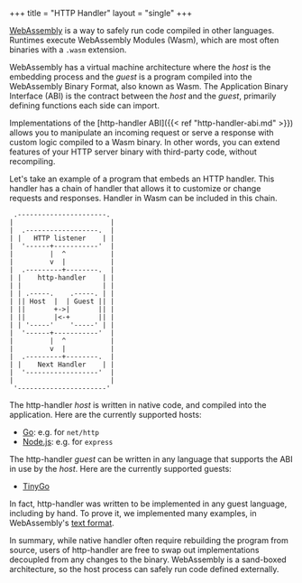 +++
title = "HTTP Handler"
layout = "single"
+++

[WebAssembly][1] is a way to safely run code compiled in other languages.
Runtimes execute WebAssembly Modules (Wasm), which are most often binaries with
a `.wasm` extension.

WebAssembly has a virtual machine architecture where the *host* is the
embedding process and the *guest* is a program compiled into the WebAssembly
Binary Format, also known as Wasm. The Application Binary Interface (ABI) is the
contract between the *host* and the *guest*, primarily defining functions each
side can import.

Implementations of the [http-handler ABI]({{< ref "http-handler-abi.md" >}}) allows you to
manipulate an incoming request or serve a response with custom logic compiled
to a Wasm binary. In other words, you can extend features of your HTTP server
binary with third-party code, without recompiling.

Let's take an example of a program that embeds an HTTP handler. This handler
has a chain of handler that allows it to customize or change requests and
responses. Handler in Wasm can be included in this chain.

```goat
 .----------------------. 
|                        |
|  .------------------.  |
| |   HTTP listener    | |
|  '------+-----------'  | 
|         |  ^           |
|         v  |           |
|  .---------+--------.  |
| |    http-handler    | |
| |                    | |
| | .-----.    .-----. | |
| || Host  |  | Guest || |
| ||       +->|       || |
| ||       |<-+       || |
| | '-----'    '-----' | |
|  '------+-----------'  | 
|         |  ^           |
|         v  |           |
|  .---------+--------.  |
| |    Next Handler    | |
|  '------------------'  | 
|                        |
 '----------------------' 
```

The http-handler *host* is written in native code, and compiled into the
application. Here are the currently supported hosts:

* [Go](https://github.com/http-wasm/http-wasm-host-go): e.g. for `net/http`
* [Node.js](https://github.com/http-wasm/http-wasm-host-js): e.g. for `express`

The http-handler *guest* can be written in any language that supports the
ABI in use by the *host*. Here are the currently supported guests:

* [TinyGo](https://github.com/http-wasm/http-wasm-guest-tinygo)

In fact, http-handler was written to be implemented in any guest language,
including by hand. To prove it, we implemented many examples, in WebAssembly's
[text format](https://github.com/http-wasm/http-wasm-host-go/tree/main/examples).

In summary, while native handler often require rebuilding the program from
source, users of http-handler are free to swap out implementations decoupled
from any changes to the binary. WebAssembly is a sand-boxed architecture, so
the host process can safely run code defined externally.

[1]: https://webassembly.org/
[2]: https://wazero.io
[3]: https://v8.dev
[4]: https://rustwasm.github.io/docs/book
[5]: https://tinygo.org/docs/guides/webassembly/
